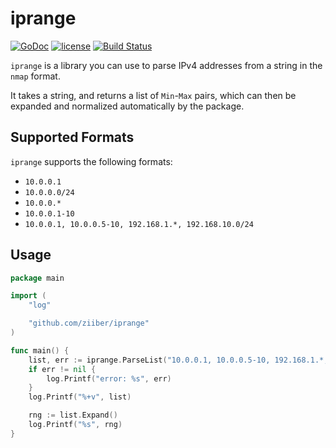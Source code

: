 # iprange

[![GoDoc](https://godoc.org/github.com/malfunkt/iprange?status.svg)](https://godoc.org/github.com/malfunkt/iprange)
[![license](https://img.shields.io/github/license/mashape/apistatus.svg)]()
[![Build Status](https://travis-ci.org/malfunkt/iprange.svg?branch=master)](https://travis-ci.org/malfunkt/iprange)

`iprange` is a library you can use to parse IPv4 addresses from a string in the `nmap` format.

It takes a string, and returns a list of `Min`-`Max` pairs, which can then be expanded and normalized automatically by the package.

## Supported Formats

`iprange` supports the following formats:

* `10.0.0.1`
* `10.0.0.0/24`
* `10.0.0.*`
* `10.0.0.1-10`
* `10.0.0.1, 10.0.0.5-10, 192.168.1.*, 192.168.10.0/24`

## Usage

```go
package main

import (
	"log"

	"github.com/ziiber/iprange"
)

func main() {
	list, err := iprange.ParseList("10.0.0.1, 10.0.0.5-10, 192.168.1.*, 192.168.10.0/24")
	if err != nil {
		log.Printf("error: %s", err)
	}
	log.Printf("%+v", list)

	rng := list.Expand()
	log.Printf("%s", rng)
}
```
